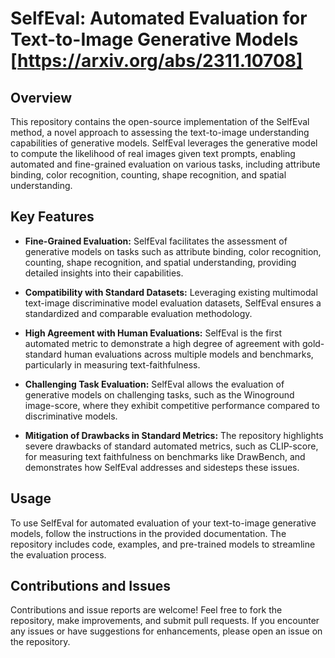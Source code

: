 # SelfEval: Automated Evaluation for Text-to-Image Generative Models [https://arxiv.org/abs/2311.10708]

## Overview

This repository contains the open-source implementation of the SelfEval method, a novel approach to assessing the text-to-image understanding capabilities of generative models. SelfEval leverages the generative model to compute the likelihood of real images given text prompts, enabling automated and fine-grained evaluation on various tasks, including attribute binding, color recognition, counting, shape recognition, and spatial understanding.


## Key Features

- **Fine-Grained Evaluation:** SelfEval facilitates the assessment of generative models on tasks such as attribute binding, color recognition, counting, shape recognition, and spatial understanding, providing detailed insights into their capabilities.

- **Compatibility with Standard Datasets:** Leveraging existing multimodal text-image discriminative model evaluation datasets, SelfEval ensures a standardized and comparable evaluation methodology.

- **High Agreement with Human Evaluations:** SelfEval is the first automated metric to demonstrate a high degree of agreement with gold-standard human evaluations across multiple models and benchmarks, particularly in measuring text-faithfulness.

- **Challenging Task Evaluation:** SelfEval allows the evaluation of generative models on challenging tasks, such as the Winoground image-score, where they exhibit competitive performance compared to discriminative models.

- **Mitigation of Drawbacks in Standard Metrics:** The repository highlights severe drawbacks of standard automated metrics, such as CLIP-score, for measuring text faithfulness on benchmarks like DrawBench, and demonstrates how SelfEval addresses and sidesteps these issues.

## Usage

To use SelfEval for automated evaluation of your text-to-image generative models, follow the instructions in the provided documentation. The repository includes code, examples, and pre-trained models to streamline the evaluation process.


## Contributions and Issues

Contributions and issue reports are welcome! Feel free to fork the repository, make improvements, and submit pull requests. If you encounter any issues or have suggestions for enhancements, please open an issue on the repository.
